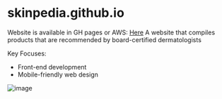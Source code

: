 # skinpedia.github.io
Website is available in GH pages or AWS: [Here](https://skinpedia.s3.us-west-2.amazonaws.com/products.html) 
A website that compiles products that are recommended by board-certified dermatologists 

Key Focuses: 
* Front-end development
* Mobile-friendly web design 

![image](https://github.com/arunasrivastava/Skinpedia/assets/82174933/cdec5e70-5a9f-4bd0-9a22-cadeceb577f2)
